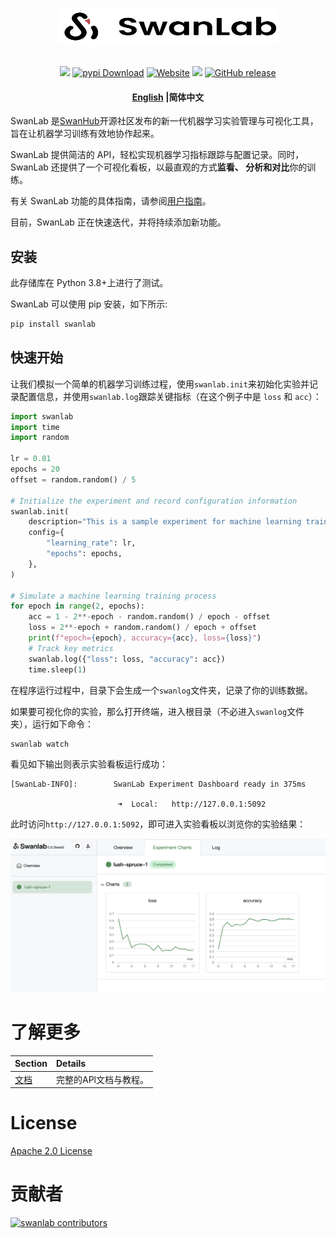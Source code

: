<p align="center">
  <img alt="SwanLab Library" src="readme_files/swanlab-logo.svg" width="352" height="59">
  <br/>
  <br/>
</p>
<p align="center">
  <a href="https://pypi.python.org/pypi/swanlab"><img src="https://img.shields.io/pypi/v/swanlab" /></a>
  <a href="https://pepy.tech/project/swanlab"><img alt="pypi Download" src="https://static.pepy.tech/badge/swanlab/month"></a>
  <a href="https://geektechstudio.feishu.cn/wiki/space/7310593325374013444?ccm_open_type=lark_wiki_spaceLink&open_tab_from=wiki_home"><img alt="Website" src="https://img.shields.io/badge/website-online-blue"></a>
  <a href="https://github.com/SwanHubX/SwanLab/blob/main/LICENSE"><img src="https://img.shields.io/github/license/SwanHubX/SwanLab.svg"></a>
  <a href="https://github.com/SwanHubX/SwanLab/releases"><img alt="GitHub release" src="https://img.shields.io/github/release/SwanHubX/SwanLab.svg"></a>
</p>





<h4 align="center">
  <p>
    <a href="https://github.com/SwanHubX/SwanLab/blob/main/README.md">English</a> |<b>简体中文</b>
  </p>
</h4>


SwanLab 是[SwanHub](https://swanhub.co)开源社区发布的新一代机器学习实验管理与可视化工具，旨在让机器学习训练有效地协作起来。

SwanLab 提供简洁的 API，轻松实现机器学习指标跟踪与配置记录。同时，SwanLab 还提供了一个可视化看板，以最直观的方式**监看、
分析和对比**你的训练。

有关 SwanLab 功能的具体指南，请参阅[用户指南](https://geektechstudio.feishu.cn/wiki/space/7310593325374013444?ccm_open_type=lark_wiki_spaceLink&open_tab_from=wiki_home)。

目前，SwanLab 正在快速迭代，并将持续添加新功能。



## 安装

此存储库在 Python 3.8+上进行了测试。

SwanLab 可以使用 pip 安装，如下所示:

```bash
pip install swanlab
```



## 快速开始

让我们模拟一个简单的机器学习训练过程，使用`swanlab.init`来初始化实验并记录配置信息，并使用`swanlab.log`跟踪关键指标（在这个例子中是 `loss` 和 `acc`）：

```python
import swanlab
import time
import random

lr = 0.01
epochs = 20
offset = random.random() / 5

# Initialize the experiment and record configuration information
swanlab.init(
    description="This is a sample experiment for machine learning training.",
    config={
        "learning_rate": lr,
        "epochs": epochs,
    },
)

# Simulate a machine learning training process
for epoch in range(2, epochs):
    acc = 1 - 2**-epoch - random.random() / epoch - offset
    loss = 2**-epoch + random.random() / epoch + offset
    print(f"epoch={epoch}, accuracy={acc}, loss={loss}")
    # Track key metrics
    swanlab.log({"loss": loss, "accuracy": acc})
    time.sleep(1)
```

在程序运行过程中，目录下会生成一个`swanlog`文件夹，记录了你的训练数据。

如果要可视化你的实验，那么打开终端，进入根目录（不必进入`swanlog`文件夹），运行如下命令：

```bash
swanlab watch
```

看见如下输出则表示实验看板运行成功：

```console
[SwanLab-INFO]:        SwanLab Experiment Dashboard ready in 375ms

                        ➜  Local:   http://127.0.0.1:5092
```

此时访问`http://127.0.0.1:5092`，即可进入实验看板以浏览你的实验结果：

<img alt="swanlab-dashboard-1" src="readme_files/swanlab-dashborad-1.png" width="800">



# 了解更多

| Section                                                      | Details               |
| ------------------------------------------------------------ | :-------------------- |
| [文档](https://geektechstudio.feishu.cn/wiki/space/7310593325374013444?ccm_open_type=lark_wiki_spaceLink&open_tab_from=wiki_home) | 完整的APl文档与教程。 |



# License

[Apache 2.0 License](https://github.com/SwanHubX/SwanLab/blob/main/LICENSE)



# 贡献者

[![swanlab contributors](https://contrib.rocks/image?repo=swanhubx/swanlab&max=2000)](https://github.com/SwanHubX/SwanLab/graphs/contributors)


